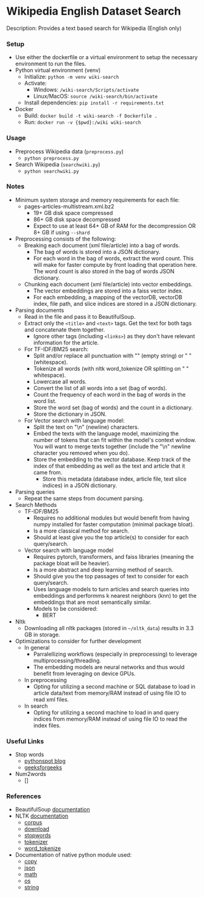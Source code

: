 # Wikipedia English Dataset Search

Description: Provides a text based search for Wikipedia (English only)


### Setup

 - Use either the dockerfile or a virtual environment to setup the necessary environment to run the files.
 - Python virtual environment (venv)
     - Initialize: `python -m venv wiki-search`
     - Activate: 
        - Windows: `/wiki-search/Scripts/activate`
        - Linux/MacOS: `source /wiki-search/bin/activate`
     - Install dependencies: `pip install -r requirements.txt`
 - Docker
     - Build: `docker build -t wiki-search -f Dockerfile .`
     - Run: `docker run -v {$pwd}:/wiki wiki-search`


### Usage

 - Preprocess Wikipedia data (`preprocess.py`)
     - `python preprocess.py`
 - Search Wikipedia (`searchwiki.py`)
     - `python searchwiki.py`


### Notes

 - Minimum system storage and memory requirements for each file: 
     - pages-articles-multistream.xml.bz2
         - 19+ GB disk space compressed
         - 86+ GB disk space decompressed
         - Expect to use at least 64+ GB of RAM for the decompression OR 8+ GB if using `--shard`
 - Preprocessing consists of the following:
     - Breaking each document (xml file/article) into a bag of words.
         - The bag of words is stored into a JSON dictionary.
         - For each word in the bag of words, extract the word count. This will make for faster compute by front loading that operation here. The word count is also stored in the bag of words JSON dictionary.
     - Chunking each document (xml file/article) into vector embeddings.
         - The vector embeddings are stored into a faiss vector index.
         - For each embedding, a mapping of the vectorDB, vectorDB index, file path, and slice indices are stored in a JSON dictionary.
 - Parsing documents
     - Read in the file and pass it to BeautifulSoup.
     - Extract only the `<title>` and `<text>` tags. Get the text for both tags and concatenate them together.
         - Ignore other tags (including `<links>`) as they don't have relevant information for the article.
     - For TF-IDF/BM25 search:
         - Split and/or replace all punctuation with "" (empty string) or " " (whitespace).
         - Tokenize all words (with nltk word_tokenize OR splitting on " " whitespace).
         - Lowercase all words.
         - Convert the list of all words into a set (bag of words).
         - Count the frequency of each word in the bag of words in the word list.
         - Store the word set (bag of words) and the count in a dictionary.
         - Store the dictionary in JSON.
     - For Vector search with language model:
         - Split the text on "\n" (newline) characters.
         - Embed the texts with the language model, maximizing the number of tokens that can fit within the model's context window. You will want to merge texts together (include the "\n" newline character you removed when you do).
         - Store the embedding to the vector database. Keep track of the index of that embedding as well as the text and article that it came from.
             - Store this metadata (database index, article file, text slice indices) in a JSON dictionary.
 - Parsing queries
     - Repeat the same steps from document parsing.
 - Search Methods
     - TF-IDF/BM25
         - Requires no additional modules but would benefit from having numpy installed for faster computation (minimal package bloat).
         - Is a more classical method for search.
         - Should at least give you the top article(s) to consider for each query/search.
     - Vector search with language model
         - Requires pytorch, transformers, and faiss libraries (meaning the package bloat will be heavier).
         - Is a more abstract and deep learning method of search.
         - Should give you the top passages of text to consider for each query/search.
         - Uses language models to turn articles and search queries into embeddings and performms k nearest neighbors (knn) to get the embeddings that are most semantically similar.
         - Models to be considered:
             - BERT
 - Nltk
     - Downloading all nltk packages (stored in `~/nltk_data`) results in 3.3 GB in storage.
 - Optimizations to consider for further development
     - In general
         - Parralellizing workflows (especially in preprocessing) to leverage multiprocessing/threading.
         - The embedding models are neural networks and thus would benefit from leveraging on device GPUs.
     - In preprocessing
         - Opting for utilizing a second machine or SQL database to load in article data/text from memory/RAM instead of using file IO to read xml files.
     - In search
         - Opting for utilizing a second machine to load in and query indices from memory/RAM instead of using file IO to read the index files.


### Useful Links

 - Stop words
     - [pythonspot blog](https://pythonspot.com/nltk-stop-words/)
     - [geeksforgeeks](https://www.geeksforgeeks.org/removing-stop-words-nltk-python/)
 - Num2words
     - []

### References

 - BeautifulSoup [documentation](https://beautiful-soup-4.readthedocs.io/en/latest/)
 - NLTK [documentation](https://www.nltk.org/)
     - [corpus](https://www.nltk.org/api/nltk.corpus.html)
     - [download](https://www.nltk.org/api/nltk.downloader.html)
     - [stopwords](https://www.nltk.org/search.html?q=stopwords)
     - [tokenizer](https://www.nltk.org/api/nltk.tokenize.html)
     - [word_tokenize](https://www.nltk.org/api/nltk.tokenize.word_tokenize.html)
 - Documentation of native python module used:
     - [copy](https://docs.python.org/3.9/library/copy.html)
     - [json](https://docs.python.org/3.9/library/json.html)
     - [math](https://docs.python.org/3.9/library/math.html)
     - [os](https://docs.python.org/3.9/library/os.html)
     - [string](https://docs.python.org/3.9/library/string.html)